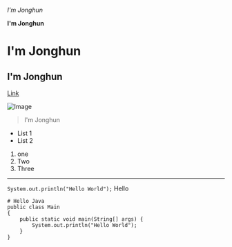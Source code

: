 *I'm Jonghun*

**I'm Jonghun**

# I'm Jonghun 
## I'm Jonghun 

[Link](http://a.com)

![Image](https://commonmark.org/help/images/favicon.png)
> I'm Jonghun
* List 1
* List 2
1. one
2. Two
3. Three

------------------------------------------

`System.out.println("Hello World");` Hello

```
# Hello Java
public class Main
{
	public static void main(String[] args) {
		System.out.println("Hello World");
	}
}
